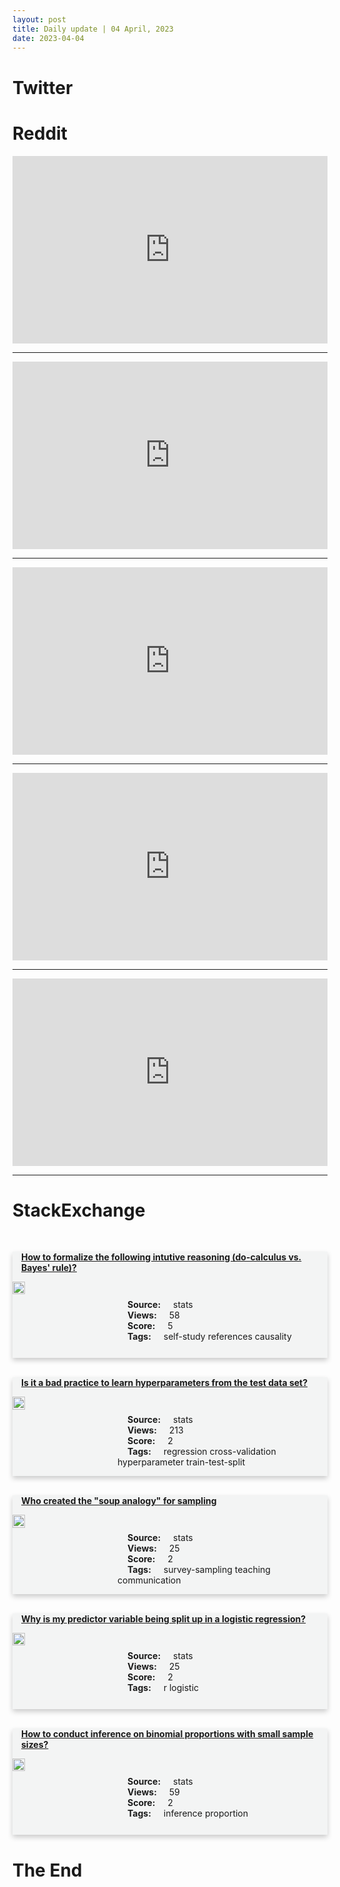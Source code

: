 ```yaml
---
layout: post
title: Daily update | 04 April, 2023
date: 2023-04-04
---
```


<script async src="https://platform.twitter.com/widgets.js" charset="utf-8"></script>


<script src='https://storage.ko-fi.com/cdn/scripts/overlay-widget.js'></script>
<script>
  kofiWidgetOverlay.draw('themldojo', {
    'type': 'floating-chat',
    'floating-chat.donateButton.text': 'Support me',
    'floating-chat.donateButton.background-color': '#f45d22',
    'floating-chat.donateButton.text-color': '#fff'
  });
</script>

# Twitter 

<blockquote class="twitter-tweet"><a href="https://twitter.com/JonathanTurley/status/1642865683414282240"></a></blockquote>

<blockquote class="twitter-tweet"><a href="https://twitter.com/karpathy/status/1642920043423088640"></a></blockquote>

<blockquote class="twitter-tweet"><a href="https://twitter.com/peteskomoroch/status/1642721632144990210"></a></blockquote>

<blockquote class="twitter-tweet"><a href="https://twitter.com/SmokeAwayyy/status/1642692583775404032"></a></blockquote>

<blockquote class="twitter-tweet"><a href="https://twitter.com/hawelti/status/1642919361567506433"></a></blockquote>

<blockquote class="twitter-tweet"><a href="https://twitter.com/ylecun/status/1642688520694165507"></a></blockquote>

<blockquote class="twitter-tweet"><a href="https://twitter.com/ylecun/status/1642773299347292161"></a></blockquote>

<blockquote class="twitter-tweet"><a href="https://twitter.com/ylecun/status/1642781547731247109"></a></blockquote>

<blockquote class="twitter-tweet"><a href="https://twitter.com/DeepLearningAI_/status/1642878367828508677"></a></blockquote>

<blockquote class="twitter-tweet"><a href="https://twitter.com/ylecun/status/1642774537581330433"></a></blockquote>

# Reddit 

<iframe id="reddit-embed" src="https://www.redditmedia.com/r/datascience/comments/12aiwb2/new_data_science_manager_what_should_i_know?ref_source=embed&amp;ref=share&amp;embed=true" sandbox="allow-scripts allow-same-origin allow-popups" style="border: none;" height="300" width="100%" scrolling="yes"></iframe>
<hr style="width:100%;text-align:left;margin-left:0">
<iframe id="reddit-embed" src="https://www.redditmedia.com/r/MachineLearning/comments/12ay0vt/p_the_weights_neccessary_to_construct_vicuna_a?ref_source=embed&amp;ref=share&amp;embed=true" sandbox="allow-scripts allow-same-origin allow-popups" style="border: none;" height="300" width="100%" scrolling="yes"></iframe>
<hr style="width:100%;text-align:left;margin-left:0">
<iframe id="reddit-embed" src="https://www.redditmedia.com/r/dataengineering/comments/12anr2k/covid19_data_pipeline_on_aws_feat_gluepyspark?ref_source=embed&amp;ref=share&amp;embed=true" sandbox="allow-scripts allow-same-origin allow-popups" style="border: none;" height="300" width="100%" scrolling="yes"></iframe>
<hr style="width:100%;text-align:left;margin-left:0">
<iframe id="reddit-embed" src="https://www.redditmedia.com/r/MachineLearning/comments/12arwkf/d_is_there_currently_anything_comparable_to_the?ref_source=embed&amp;ref=share&amp;embed=true" sandbox="allow-scripts allow-same-origin allow-popups" style="border: none;" height="300" width="100%" scrolling="yes"></iframe>
<hr style="width:100%;text-align:left;margin-left:0">
<iframe id="reddit-embed" src="https://www.redditmedia.com/r/dataengineering/comments/12acdrk/the_roast_of_the_modern_data_stack?ref_source=embed&amp;ref=share&amp;embed=true" sandbox="allow-scripts allow-same-origin allow-popups" style="border: none;" height="300" width="100%" scrolling="yes"></iframe>
<hr style="width:100%;text-align:left;margin-left:0">

<style>
.card {
box-shadow: 0 4px 8px 0 rgba(0,0,0,0.2);
transition: 0.3s;
width: 100%;
background-color: #F3F4F4;
}
p{
    margin-left:  3em;
    padding-top: 1em;
}
.part2{
    display: grid;
    grid-template-columns: 1fr 3fr;
}
h4{
    margin: 1em;
}

.card:hover {
box-shadow: 0 8px 16px 0 rgba(0,0,0,0.2);
}
b {
padding: 2px 16px;
}
</style>
  
# StackExchange 


  <br>
  <div class="card">
  <h4><a href='https://stats.stackexchange.com/questions/611650/how-to-formalize-the-following-intutive-reasoning-do-calculus-vs-bayes-rule'>How to formalize the following intutive reasoning (do-calculus vs. Bayes&#39; rule)?</a></h4> 
  <div class="part2">
      <img src="https://cdn.sstatic.net/Sites/stats/Img/apple-touch-icon@2.png?v=344f57aa10cc" alt="Img missing!" style="width:40%">
      <p><b>Source:</b> stats<br><b>Views:</b> 58<br><b>Score:</b> 5<br><b>Tags:</b> <span class="badge badge-dark">self-study</span> <span class="badge badge-dark">references</span> <span class="badge badge-dark">causality</span></p> 
  </div>
  </div>
      
  <br>
  <div class="card">
  <h4><a href='https://stats.stackexchange.com/questions/611659/is-it-a-bad-practice-to-learn-hyperparameters-from-the-test-data-set'>Is it a bad practice to learn hyperparameters from the test data set?</a></h4> 
  <div class="part2">
      <img src="https://cdn.sstatic.net/Sites/stats/Img/apple-touch-icon@2.png?v=344f57aa10cc" alt="Img missing!" style="width:40%">
      <p><b>Source:</b> stats<br><b>Views:</b> 213<br><b>Score:</b> 2<br><b>Tags:</b> <span class="badge badge-dark">regression</span> <span class="badge badge-dark">cross-validation</span> <span class="badge badge-dark">hyperparameter</span> <span class="badge badge-dark">train-test-split</span></p> 
  </div>
  </div>
      
  <br>
  <div class="card">
  <h4><a href='https://stats.stackexchange.com/questions/611662/who-created-the-soup-analogy-for-sampling'>Who created the &quot;soup analogy&quot; for sampling</a></h4> 
  <div class="part2">
      <img src="https://cdn.sstatic.net/Sites/stats/Img/apple-touch-icon@2.png?v=344f57aa10cc" alt="Img missing!" style="width:40%">
      <p><b>Source:</b> stats<br><b>Views:</b> 25<br><b>Score:</b> 2<br><b>Tags:</b> <span class="badge badge-dark">survey-sampling</span> <span class="badge badge-dark">teaching</span> <span class="badge badge-dark">communication</span></p> 
  </div>
  </div>
      
  <br>
  <div class="card">
  <h4><a href='https://stats.stackexchange.com/questions/611720/why-is-my-predictor-variable-being-split-up-in-a-logistic-regression'>Why is my predictor variable being split up in a logistic regression?</a></h4> 
  <div class="part2">
      <img src="https://cdn.sstatic.net/Sites/stats/Img/apple-touch-icon@2.png?v=344f57aa10cc" alt="Img missing!" style="width:40%">
      <p><b>Source:</b> stats<br><b>Views:</b> 25<br><b>Score:</b> 2<br><b>Tags:</b> <span class="badge badge-dark">r</span> <span class="badge badge-dark">logistic</span></p> 
  </div>
  </div>
      
  <br>
  <div class="card">
  <h4><a href='https://stats.stackexchange.com/questions/611622/how-to-conduct-inference-on-binomial-proportions-with-small-sample-sizes'>How to conduct inference on binomial proportions with small sample sizes?</a></h4> 
  <div class="part2">
      <img src="https://cdn.sstatic.net/Sites/stats/Img/apple-touch-icon@2.png?v=344f57aa10cc" alt="Img missing!" style="width:40%">
      <p><b>Source:</b> stats<br><b>Views:</b> 59<br><b>Score:</b> 2<br><b>Tags:</b> <span class="badge badge-dark">inference</span> <span class="badge badge-dark">proportion</span></p> 
  </div>
  </div>
      
# The End